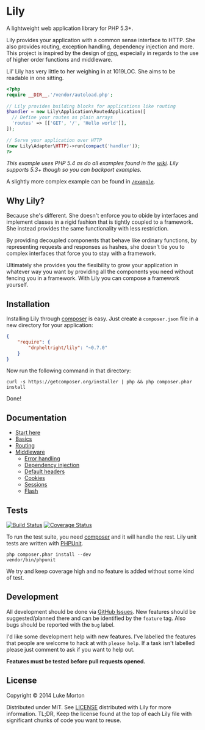 # Lily

A lightweight web application library for PHP 5.3+.

Lily provides your application with a common sense interface to HTTP. She also
provides routing, exception handling, dependency injection and more. This
project is inspired by the design of [ring][ring], especially in regards to the
use of higher order functions and middleware.

Lil' Lily has very little to her weighing in at 1019LOC. She aims to be readable
in one sitting.

``` php
<?php
require __DIR__.'/vendor/autoload.php';
 
// Lily provides building blocks for applications like routing
$handler = new Lily\Application\RoutedApplication([
  // Define your routes as plain arrays
  'routes' => [['GET', '/', 'Hello world']],
]);
 
// Serve your application over HTTP
(new Lily\Adapter\HTTP)->run(compact('handler'));
?>
```

*This example uses PHP 5.4 as do all examples found in the [wiki][wiki]. Lily
supports 5.3+ though so you can backport examples.*

A slightly more complex example can be found in [`/example`][example].

[ring]: https://github.com/ring-clojure/ring
[wiki]: https://github.com/DrPheltRight/lily/wiki/000-overview
[example]: https://github.com/DrPheltRight/lily/blob/develop/example/

## Why Lily?

Because she's different. She doesn't enforce you to obide by interfaces and
implement classes in a rigid fashion that is tightly coupled to a framework. She
instead provides the same functionality with less restriction.

By providing decoupled components that behave like ordinary functions, by
representing requests and responses as hashes, she doesn't tie you to complex
interfaces that force you to stay with a framework.

Ultimately she provides you the flexibility to grow your application in whatever
way you want by providing all the components you need without fencing you in
a framework. With Lily you can compose a framework yourself.

## Installation

Installing Lily through [composer][composer] is easy. Just create a
`composer.json` file in a new directory for your application:

```json
{
    "require": {
        "drpheltright/lily": "~0.7.0"
    }
}
```

Now run the following command in that directory:

```
curl -s https://getcomposer.org/installer | php && php composer.phar install
```

Done!

[composer]: http://getcomposer.org/

## Documentation

 - [Start here][start-here]
 - [Basics][basics]
 - [Routing][routing]
 - [Middleware][middleware]
    - [Error handling][error-handling]
    - [Dependency injection][di]
    - [Default headers][default-headers]
    - [Cookies][cookies]
    - [Sessions][sessions]
    - [Flash][flash]

[start-here]: https://github.com/DrPheltRight/lily/wiki/000-overview
[basics]: https://github.com/DrPheltRight/lily/wiki/001-basics
[routing]: https://github.com/DrPheltRight/lily/wiki/002-routing
[middleware]: https://github.com/DrPheltRight/lily/wiki/003-middleware
[error-handling]: https://github.com/DrPheltRight/lily/wiki/003a-errors
[di]: https://github.com/DrPheltRight/lily/wiki/003b-di
[default-headers]: https://github.com/DrPheltRight/lily/wiki/003c-default-headers
[cookies]: https://github.com/DrPheltRight/lily/wiki/003d-cookies
[sessions]: https://github.com/DrPheltRight/lily/wiki/003e-sessions
[flash]: https://github.com/DrPheltRight/lily/wiki/003f-flash

## Tests

[![Build Status](https://travis-ci.org/DrPheltRight/lily.png?branch=develop)][travis]
[![Coverage Status](https://coveralls.io/repos/DrPheltRight/lily/badge.png?branch=develop)][coveralls]

To run the test suite, you need [composer][composer] and it will handle the rest. Lily
unit tests are written with [PHPUnit][phpunit].

```
php composer.phar install --dev
vendor/bin/phpunit
```

We try and keep coverage high and no feature is added without some kind of test.

[travis]: https://travis-ci.org/DrPheltRight/lily
[coveralls]: https://coveralls.io/r/DrPheltRight/lily?branch=develop
[phpunit]: https://github.com/sebastianbergmann/phpunit/

## Development

All development should be done via [GitHub Issues][issues]. New features should
be suggested/planned there and can be identified by the `feature` tag. Also bugs
should be reported with the `bug` label.

I'd like some development help with new features. I've labelled the features
that people are welcome to hack at with `please help`. If a task isn't labelled
please just comment to ask if you want to help out.

**Features must be tested before pull requests opened.**

[issues]: https://github.com/DrPheltRight/lily/issues

## License

Copyright © 2014 Luke Morton

Distributed under MIT. See [LICENSE][license] distributed with Lily for more
information. TL;DR, Keep the license found at the top of each Lily file with
significant chunks of code you want to reuse.

[license]: https://github.com/DrPheltRight/lily/blob/develop/LICENSE

